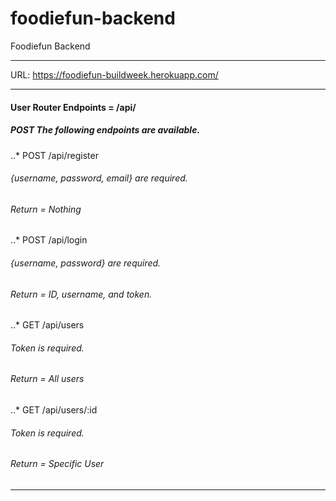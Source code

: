 # foodiefun-backend
Foodiefun Backend

***

URL: https://foodiefun-buildweek.herokuapp.com/

***

#### User Router Endpoints = /api/

##### POST The following endpoints are available.

..* POST /api/register 
###### {username, password, email} are required. 
###### Return = Nothing 

..* POST /api/login 
###### {username, password} are required. 
###### Return = ID, username, and token. 

..* GET /api/users 
###### Token is required. 
###### Return = All users

..* GET /api/users/:id
###### Token is required. 
###### Return = Specific User

***

